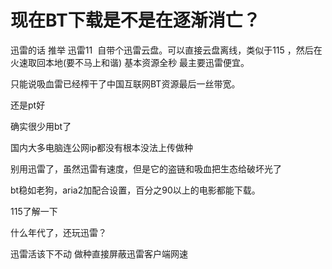 # 现在BT下载是不是在逐渐消亡？


迅雷的话 推举 迅雷11&nbsp;&nbsp;自带个迅雷云盘。可以直接云盘离线，类似于115 ，然后在火速取回本地(要不马上和谐) 基本资源全秒 最主要迅雷便宜。<img id="aimg_s3lRN" onclick="zoom(this, this.src, 0, 0, 0)" class="zoom" src="https://cdn.jsdelivr.net/gh/hishis/forum-master/public/images/patch.gif" onmouseover="img_onmouseoverfunc(this)" onload="thumbImg(this)" border="0" alt="" />

只能说吸血雷已经榨干了中国互联网BT资源最后一丝带宽。

还是pt好

确实很少用bt了

国内大多电脑连公网ip都没有根本没法上传做种

别用迅雷了，虽然迅雷有速度，但是它的盗链和吸血把生态给破坏光了

bt稳如老狗，aria2加配合设置，百分之90以上的电影都能下载。

115了解一下

什么年代了，还玩迅雷？<img src="static/image/smiley/default/lol.gif" smilieid="12" border="0" alt="" />

迅雷活该下不动 做种直接屏蔽迅雷客户端网速<img id="aimg_RW47W" onclick="zoom(this, this.src, 0, 0, 0)" class="zoom" src="https://cdn.jsdelivr.net/gh/hishis/forum-master/public/images/patch.gif" onmouseover="img_onmouseoverfunc(this)" onload="thumbImg(this)" border="0" alt="" />
